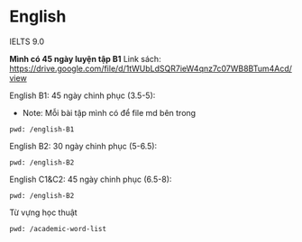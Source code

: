 # English
IELTS 9.0

**Mình có 45 ngày luyện tập B1**
Link sách: https://drive.google.com/file/d/1tWUbLdSQR7ieW4qnz7c07WB8BTum4Acd/view


English B1: 45 ngày chinh phục (3.5-5):
- Note: Mỗi bài tập mình có để file md bên trong 
```
pwd: /english-B1
```

English B2: 30 ngày chinh phục (5-6.5):
```
pwd: /english-B2
```

English C1&C2: 45 ngày chinh phục (6.5-8):
```
pwd: /english-B2
```

Từ vựng học thuật
```
pwd: /academic-word-list
```


